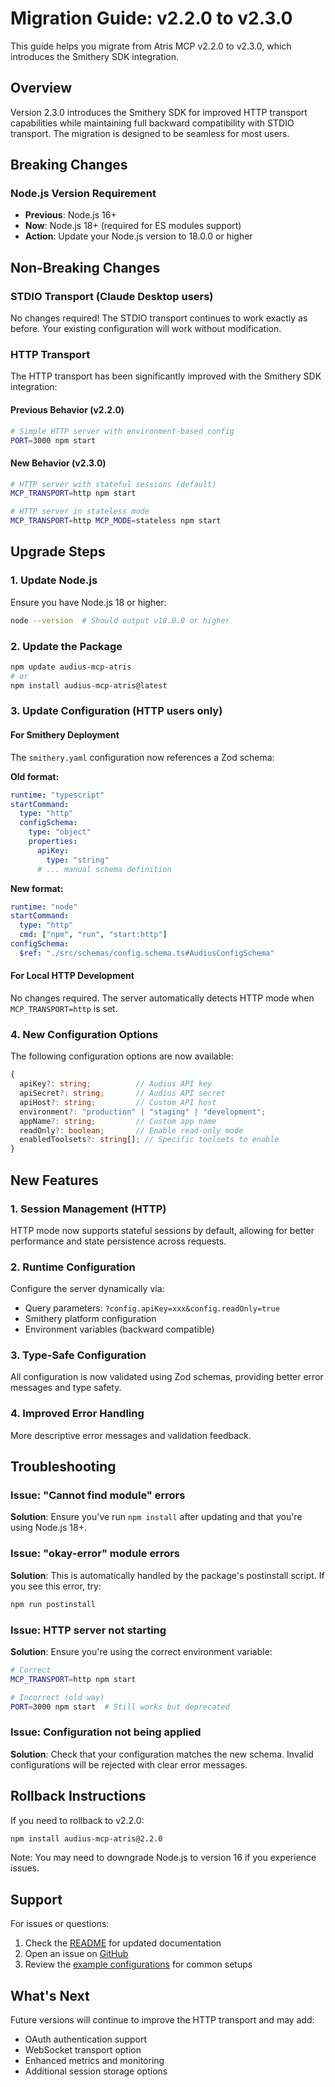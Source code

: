 # Migration Guide: v2.2.0 to v2.3.0

This guide helps you migrate from Atris MCP v2.2.0 to v2.3.0, which introduces the Smithery SDK integration.

## Overview

Version 2.3.0 introduces the Smithery SDK for improved HTTP transport capabilities while maintaining full backward compatibility with STDIO transport. The migration is designed to be seamless for most users.

## Breaking Changes

### Node.js Version Requirement
- **Previous**: Node.js 16+
- **Now**: Node.js 18+ (required for ES modules support)
- **Action**: Update your Node.js version to 18.0.0 or higher

## Non-Breaking Changes

### STDIO Transport (Claude Desktop users)
No changes required! The STDIO transport continues to work exactly as before. Your existing configuration will work without modification.

### HTTP Transport
The HTTP transport has been significantly improved with the Smithery SDK integration:

#### Previous Behavior (v2.2.0)
```bash
# Simple HTTP server with environment-based config
PORT=3000 npm start
```

#### New Behavior (v2.3.0)
```bash
# HTTP server with stateful sessions (default)
MCP_TRANSPORT=http npm start

# HTTP server in stateless mode
MCP_TRANSPORT=http MCP_MODE=stateless npm start
```

## Upgrade Steps

### 1. Update Node.js
Ensure you have Node.js 18 or higher:
```bash
node --version  # Should output v18.0.0 or higher
```

### 2. Update the Package
```bash
npm update audius-mcp-atris
# or
npm install audius-mcp-atris@latest
```

### 3. Update Configuration (HTTP users only)

#### For Smithery Deployment
The `smithery.yaml` configuration now references a Zod schema:

**Old format:**
```yaml
runtime: "typescript"
startCommand:
  type: "http"
  configSchema:
    type: "object"
    properties:
      apiKey:
        type: "string"
      # ... manual schema definition
```

**New format:**
```yaml
runtime: "node"
startCommand:
  type: "http"
  cmd: ["npm", "run", "start:http"]
configSchema:
  $ref: "./src/schemas/config.schema.ts#AudiusConfigSchema"
```

#### For Local HTTP Development
No changes required. The server automatically detects HTTP mode when `MCP_TRANSPORT=http` is set.

### 4. New Configuration Options

The following configuration options are now available:

```typescript
{
  apiKey?: string;          // Audius API key
  apiSecret?: string;       // Audius API secret
  apiHost?: string;         // Custom API host
  environment?: "production" | "staging" | "development";
  appName?: string;         // Custom app name
  readOnly?: boolean;       // Enable read-only mode
  enabledToolsets?: string[]; // Specific toolsets to enable
}
```

## New Features

### 1. Session Management (HTTP)
HTTP mode now supports stateful sessions by default, allowing for better performance and state persistence across requests.

### 2. Runtime Configuration
Configure the server dynamically via:
- Query parameters: `?config.apiKey=xxx&config.readOnly=true`
- Smithery platform configuration
- Environment variables (backward compatible)

### 3. Type-Safe Configuration
All configuration is now validated using Zod schemas, providing better error messages and type safety.

### 4. Improved Error Handling
More descriptive error messages and validation feedback.

## Troubleshooting

### Issue: "Cannot find module" errors
**Solution**: Ensure you've run `npm install` after updating and that you're using Node.js 18+.

### Issue: "okay-error" module errors
**Solution**: This is automatically handled by the package's postinstall script. If you see this error, try:
```bash
npm run postinstall
```

### Issue: HTTP server not starting
**Solution**: Ensure you're using the correct environment variable:
```bash
# Correct
MCP_TRANSPORT=http npm start

# Incorrect (old way)
PORT=3000 npm start  # Still works but deprecated
```

### Issue: Configuration not being applied
**Solution**: Check that your configuration matches the new schema. Invalid configurations will be rejected with clear error messages.

## Rollback Instructions

If you need to rollback to v2.2.0:

```bash
npm install audius-mcp-atris@2.2.0
```

Note: You may need to downgrade Node.js to version 16 if you experience issues.

## Support

For issues or questions:
1. Check the [README](README.md) for updated documentation
2. Open an issue on [GitHub](https://github.com/glassBead/audius-mcp-atris)
3. Review the [example configurations](smithery.yaml) for common setups

## What's Next

Future versions will continue to improve the HTTP transport and may add:
- OAuth authentication support
- WebSocket transport option
- Enhanced metrics and monitoring
- Additional session storage options
